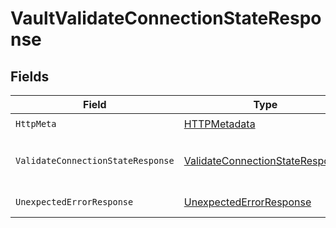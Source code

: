 # VaultValidateConnectionStateResponse


## Fields

| Field                                                                                         | Type                                                                                          | Required                                                                                      | Description                                                                                   |
| --------------------------------------------------------------------------------------------- | --------------------------------------------------------------------------------------------- | --------------------------------------------------------------------------------------------- | --------------------------------------------------------------------------------------------- |
| `HttpMeta`                                                                                    | [HTTPMetadata](../../Models/Components/HTTPMetadata.md)                                       | :heavy_check_mark:                                                                            | N/A                                                                                           |
| `ValidateConnectionStateResponse`                                                             | [ValidateConnectionStateResponse](../../Models/Components/ValidateConnectionStateResponse.md) | :heavy_minus_sign:                                                                            | Connection access token refreshed                                                             |
| `UnexpectedErrorResponse`                                                                     | [UnexpectedErrorResponse](../../Models/Components/UnexpectedErrorResponse.md)                 | :heavy_minus_sign:                                                                            | Unexpected error                                                                              |